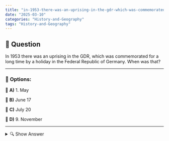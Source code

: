 ```yaml
---
title: "in-1953-there-was-an-uprising-in-the-gdr-which-was-commemorated-for-a-long-time-by-a-holiday-in-the-"
date: "2025-03-10"
categories: "History-and-Geography"
tags: "History-and-Geography"
---
```


## 📌 **Question**

In 1953 there was an uprising in the GDR, which was commemorated for a long time by a holiday in the Federal Republic of Germany. When was that?



---

### 📝 **Options:**

🔘 **A)** 1. May

🔘 **B)** June 17

🔘 **C)** July 20

🔘 **D)** 9. November

---

<details>
  <summary>🔍 Show Answer</summary>

  <p>
💡  <b>Correct Answer:</b>  b
  </p>
  <p>
    📖<b>Explanation:</b>
    In 1953, a major popular uprising took place in the German Democratic Republic (GDR). Workers and citizens protested against poor working conditions, political repression and the coercive measures of the government. This uprising was brutally suppressed, but remained an important symbol of resistance against the communist regime. In what later became the Federal Republic of Germany, this historic event was commemorated for a long time by a holiday that preserved the memory of the courage and solidarity of the insurgents.
  </p>
</details>
